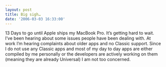 ```yaml
---
layout: post
title: Big sigh…
date: '2006-03-03 16:33:00'
---
```


13 Days to go until Apple ships my MacBook Pro. It’s getting hard to wait. I’ve been hearing about some issues people have been dealing with. At work I’m hearing complaints about older apps and no Classic support. Since I do not use any Classic apps and most of my day to day apps are either compiled by me personally or the developers are actively working on them (meaning they are already Universal) I am not too concerned.

<!--kg-card-end: markdown-->